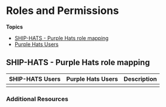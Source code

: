 # Roles and Permissions



**Topics**
- [SHIP-HATS - Purple Hats role mapping]()
- [Purple Hats Users]()

## SHIP-HATS - Purple Hats role mapping

| SHIP-HATS Users | Purple Hats Users |Description|
| --- | --- |---|
| |||



### Additional Resources

